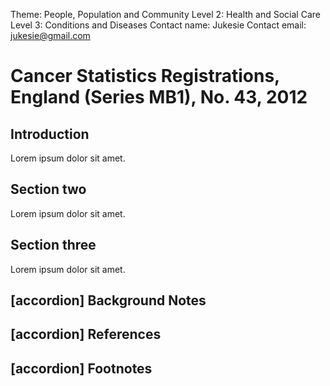 Theme: People, Population and Community
Level 2: Health and Social Care
Level 3: Conditions and Diseases
Contact name: Jukesie
Contact email: jukesie@gmail.com

# Cancer Statistics Registrations, England (Series MB1), No. 43, 2012

## Introduction

Lorem ipsum dolor sit amet.

## Section two

Lorem ipsum dolor sit amet.

## Section three

Lorem ipsum dolor sit amet.

## [accordion] Background Notes

## [accordion] References

## [accordion] Footnotes
